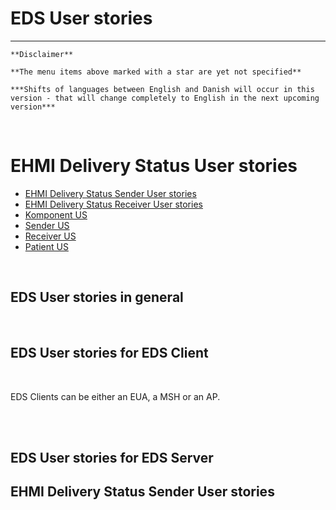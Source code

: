 # EDS User stories

***

    **Disclaimer** 
    
    **The menu items above marked with a star are yet not specified**
    
    ***Shifts of languages between English and Danish will occur in this version - that will change completely to English in the next upcoming version***
    
<br/> 

# EHMI Delivery Status User stories

- [EHMI Delivery Status Sender User stories](#ehmi-delivery-status-sender-user-stories)
- [EHMI Delivery Status Receiver User stories](#ehmi-delivery-status-receiver-user-stories)
- [Komponent US](component.md)
- [Sender US](sender.md)
- [Receiver US](receiver.md)
- [Patient US](patient.md)

<br/> 

## EDS User stories in general



<br/> 

## EDS User stories for EDS Client

<br/> 

EDS Clients can be either an EUA, a MSH or an AP.

<br/> 


<br/> 

## EDS User stories for EDS Server


## EHMI Delivery Status Sender User stories

